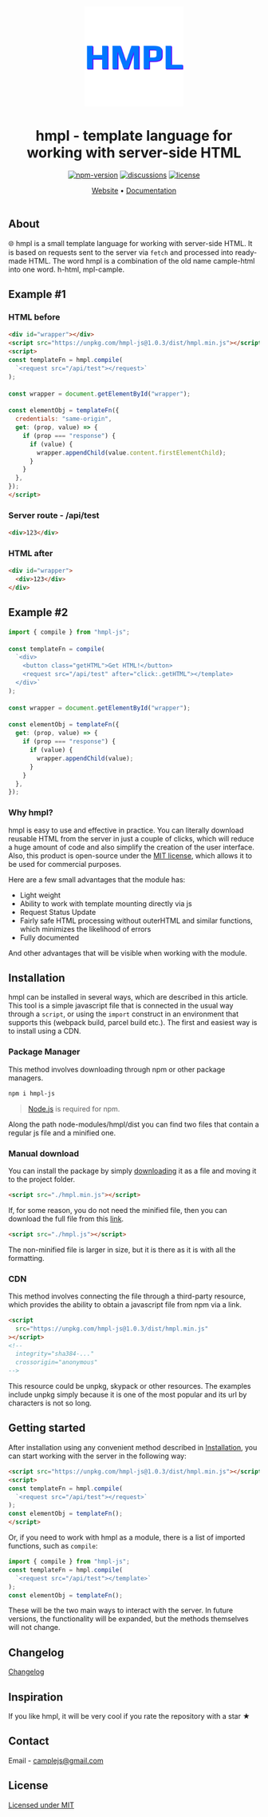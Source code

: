 <p align="center">
    <a href="https://www.npmjs.com/package/hmpl-js">
        <img width="200" height="200" src="https://github.com/hmpljs/media/blob/main/logo_transparent.png" alt="hmpl" >
    </a>
</p>
<h1 align="center">hmpl - template language for working with server-side HTML</h1>
<div align="center">

[![npm-version](https://img.shields.io/npm/v/hmpl-js?logo=npm&color=0183ff&style=for-the-badge)](https://www.npmjs.com/package/hmpl-js)
[![discussions](https://img.shields.io/badge/discussions-0183ff?style=for-the-badge&logo=github&labelColor=555555)](https://github.com/hmpljs/hmpl/discussions)
[![license](https://img.shields.io/badge/MIT-0183ff?style=for-the-badge&label=license&logoColor=FFF&labelColor=555555)](https://github.com/hmpljs/hmpl/blob/master/LICENSE)

</div>

<div align="center"><a href="https://hmpljs.github.io">Website</a> • <a href="https://hmpljs.github.io/#/?id=request">Documentation</a>
</div>
<br/>

## About

🌐 hmpl is a small template language for working with server-side HTML. It is based on requests sent to the server via `fetch` and processed into ready-made HTML. The word hmpl is a combination of the old name cample-html into one word. h-html, mpl-cample.

## Example #1

### HTML before

```html
<div id="wrapper"></div>
<script src="https://unpkg.com/hmpl-js@1.0.3/dist/hmpl.min.js"></script>
<script>
const templateFn = hmpl.compile(
  `<request src="/api/test"></request>`
);

const wrapper = document.getElementById("wrapper");

const elementObj = templateFn({
  credentials: "same-origin",
  get: (prop, value) => {
    if (prop === "response") {
      if (value) {
        wrapper.appendChild(value.content.firstElementChild);
      }
    }
  },
});
</script>
```

### Server route - /api/test

```html
<div>123</div>
```

### HTML after

```html
<div id="wrapper">
  <div>123</div>
</div>
```

## Example #2

```typescript
import { compile } from "hmpl-js";

const templateFn = compile(
  `<div>
    <button class="getHTML">Get HTML!</button>
    <request src="/api/test" after="click:.getHTML"></template>
  </div>`
);

const wrapper = document.getElementById("wrapper");

const elementObj = templateFn({
  get: (prop, value) => {
    if (prop === "response") {
      if (value) {
        wrapper.appendChild(value);
      }
    }
  },
});
```

### Why hmpl?

hmpl is easy to use and effective in practice. You can literally download reusable HTML from the server in just a couple of clicks, which will reduce a huge amount of code and also simplify the creation of the user interface. Also, this product is open-source under the [MIT license](https://github.com/hmpljs/hmpl/blob/master/LICENSE), which allows it to be used for commercial purposes.

Here are a few small advantages that the module has:

- Light weight
- Ability to work with template mounting directly via js
- Request Status Update
- Fairly safe HTML processing without outerHTML and similar functions, which minimizes the likelihood of errors
- Fully documented

And other advantages that will be visible when working with the module.

## Installation

hmpl can be installed in several ways, which are described in this article. This tool is a simple javascript file that is connected in the usual way through a `script`, or using the `import` construct in an environment that supports this (webpack build, parcel build etc.). The first and easiest way is to install using a CDN.

### Package Manager

This method involves downloading through npm or other package managers.

```bash
npm i hmpl-js
```

> [Node.js](https://nodejs.org) is required for npm.

Along the path node-modules/hmpl/dist you can find two files that contain a regular js file and a minified one.

### Manual download

You can install the package by simply [downloading](https://unpkg.com/hmpl-js@1.0.3/dist/hmpl.min.js) it as a file and moving it to the project folder.

```html
<script src="./hmpl.min.js"></script>
```

If, for some reason, you do not need the minified file, then you can download the full file from this [link](https://unpkg.com/hmpl-js@1.0.3/dist/hmpl.js).

```html
<script src="./hmpl.js"></script>
```

The non-minified file is larger in size, but it is there as it is with all the formatting.

### CDN

This method involves connecting the file through a third-party resource, which provides the ability to obtain a javascript file from npm via a link.

```html
<script
  src="https://unpkg.com/hmpl-js@1.0.3/dist/hmpl.min.js"
></script>
<!--
  integrity="sha384-..."
  crossorigin="anonymous"
-->
```

This resource could be unpkg, skypack or other resources. The examples include unpkg simply because it is one of the most popular and its url by characters is not so long.

## Getting started

After installation using any convenient method described in [Installation](https://hmpljs.github.io/#/?id=installation), you can start working with the server in the following way:

```html
<script src="https://unpkg.com/hmpl-js@1.0.3/dist/hmpl.min.js"></script>
<script>
const templateFn = hmpl.compile(
  `<request src="/api/test"></request>`
);
const elementObj = templateFn();
</script>
```

Or, if you need to work with hmpl as a module, there is a list of imported functions, such as `compile`:

```typescript
import { compile } from "hmpl-js";
const templateFn = hmpl.compile(
  `<request src="/api/test"></template>`
);
const elementObj = templateFn();
```

These will be the two main ways to interact with the server. In future versions, the functionality will be expanded, but the methods themselves will not change.

## Changelog

[Changelog](https://github.com/hmpljs/hmpl/releases)

## Inspiration

If you like hmpl, it will be very cool if you rate the repository with a star ★

## Contact

Email - camplejs@gmail.com

## License

[Licensed under MIT](https://github.com/hmpljs/hmpl/blob/master/LICENSE)

